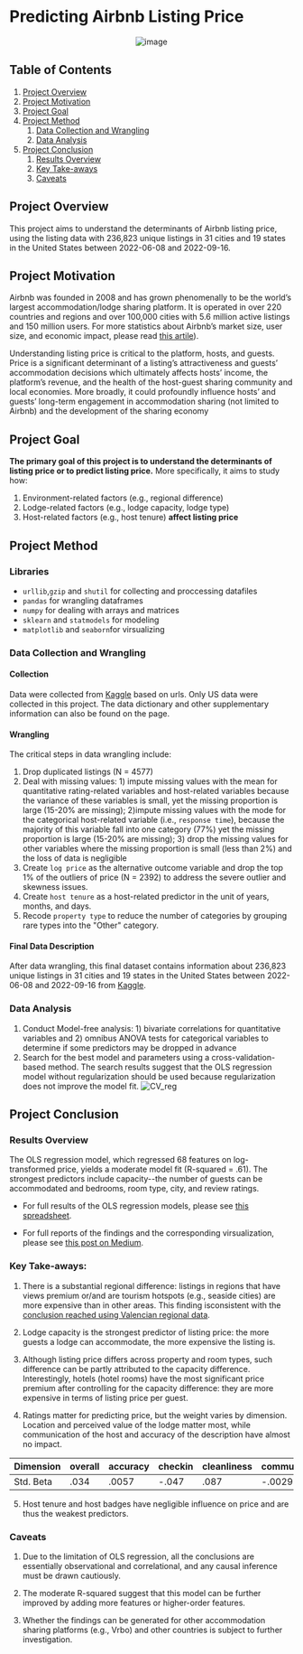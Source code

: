 # Predicting Airbnb Listing Price
<div align="center">
  
![image](https://user-images.githubusercontent.com/90875339/192396927-6b705b6f-220e-41b9-943f-040d166c4686.png)
</div>


## Table of Contents
1. [Project Overview](#ProjectOverview)
2. [Project Motivation](#ProjectMotivation)
3. [Project Goal](#ProjectGoal)
4. [Project Method](#ProjectMethod)
	 1. [Data Collection and Wrangling](#DataCollectionandWrangling)
	 2. [Data Analysis](#DataAnalysis)
5. [Project Conclusion](#ProjectConclusion)
   1. [Results Overview](#ResultsOverview)
   2. [Key Take-aways](#KeyTake-aways)
   3. [Caveats](#Caveats)

## Project Overview
This project aims to understand the determinants of Airbnb listing price, using the listing data with 236,823 unique listings in 31 cities and 19 states in the United States between 2022-06-08 and 2022-09-16.

## Project Motivation
Airbnb was founded in 2008 and has grown phenomenally to be the world’s largest accommodation/lodge sharing platform. It is operated in over 220 countries and regions and over 100,000 cities with 5.6 million active listings and 150 million users. For more statistics about Airbnb’s market size, user size, and economic impact, please read [this artile](https://www.thezebra.com/resources/home/airbnb-statistics/)).

Understanding listing price is critical to the platform, hosts, and guests. Price is a significant determinant of a listing’s attractiveness and guests’ accommodation decisions which ultimately affects hosts’ income, the platform’s revenue, and the health of the host-guest sharing community and local economies. More broadly, it could profoundly influence hosts’ and guests’ long-term engagement in accommodation sharing (not limited to Airbnb) and the development of the sharing economy

## Project Goal
**The primary goal of this project is to understand the determinants of listing price or to predict listing price.** More specifically, it aims to study how:
1. Environment-related factors (e.g., regional difference)
2. Lodge-related factors (e.g., lodge capacity, lodge type)
3. Host-related factors (e.g., host tenure) **affect listing price**

## Project Method

### Libraries
- ```urllib```,```gzip``` and ```shutil``` for collecting and proccessing datafiles
- ```pandas``` for wrangling dataframes
- ```numpy``` for dealing with arrays and matrices
- ```sklearn``` and ```statmodels``` for modeling
- ```matplotlib``` and ```seaborn```for virsualizing

### Data Collection and Wrangling

#### Collection
Data were collected from [Kaggle](http://insideairbnb.com/get-the-data/) based on urls. Only US data were collected in this project. The data dictionary and other supplementary information can also be found on the page.

#### Wrangling
The critical steps in data wrangling include:
1. Drop duplicated listings (N = 4577)
2. Deal with missing values: 1) impute missing values with the mean for quantitative rating-related variables and host-related variables because the variance of these variables is small, yet the missing proportion is large (15-20% are missing); 2)impute missing values with the mode for the categorical host-related variable (i.e., ```response time```), because the majority of this variable fall into one category (77%) yet the missing proportion is large (15-20% are missing); 3) drop the missing values for other variables where the missing proportion is small (less than 2%) and the loss of data is negligible
3. Create ```log price``` as the alternative outcome variable and drop the top 1% of the outliers of price (N = 2392) to address the severe outlier and skewness issues.
4. Create ```host tenure``` as a host-related predictor in the unit of years, months, and days.
5. Recode ```property type``` to reduce the number of categories by grouping rare types into the "Other" category.

#### Final Data Description
After data wrangling, this final dataset contains information about 236,823 unique listings in 31 cities and 19 states in the United States between 2022-06-08 and 2022-09-16 from [Kaggle](http://insideairbnb.com/get-the-data/).

### Data Analysis
1. Conduct Model-free analysis: 1) bivariate correlations for quantitative variables and 2) omnibus ANOVA tests for categorical variables to determine if some predictors may be dropped in advance
2. Search for the best model and parameters using a cross-validation-based method. The search results suggest that the OLS regression model without regularization should be used because regularization does not improve the model fit. 
![CV_reg](https://user-images.githubusercontent.com/90875339/192400800-10ee7a9d-5542-43a5-a39a-3bfb496449b2.png)

## Project Conclusion
### Results Overview
The OLS regression model, which regressed 68 features on log-transformed price, yields a moderate model fit (R-squared = .61). The strongest predictors include capacity--the number of guests can be accommodated and bedrooms, room type, city, and review ratings.

- For full results of the OLS regression models, please see [this spreadsheet](https://github.com/jinyan0425/Airbnb/blob/8983b109729330ce215de88a1062269ea944a92c/OLS%20regression%20results.xlsx).

- For full reports of the findings and the corresponding virsualization, please see [this post on Medium](https://medium.com/@jinyanxiang/predicting-the-airbnb-listing-price-a8458669d650).

### Key Take-aways:
1. There is a substantial regional difference: listings in regions that have views premium or/and are tourism hotspots (e.g., seaside cities) are more expensive than in other areas. This finding isconsistent with the [conclusion reached using Valencian regional data](https://www.mdpi.com/2071-1050/10/12/4596).

2. Lodge capacity is the strongest predictor of listing price: the more guests a lodge can accommodate, the more expensive the listing is.

3. Although listing price differs across property and room types, such difference can be partly attributed to the capacity difference. Interestingly, hotels (hotel rooms) have the most significant price premium after controlling for the capacity difference: they are more expensive in terms of listing price per guest.

4. Ratings matter for predicting price, but the weight varies by dimension. Location and perceived value of the lodge matter most, while communication of the host and accuracy of the description have almost no impact.

<div align="center">
  
|Dimension|overall|accuracy|checkin|cleanliness|communication|location|value|
|---------|-------|--------|-------|-----------|-------------|--------|-----|
|Std. Beta|.034|.0057|-.047|.087|-.0029|.115|-.113|

</div>

5. Host tenure and host badges have negligible influence on price and are thus the weakest predictors.

### Caveats
1. Due to the limitation of OLS regression, all the conclusions are essentially observational and correlational, and any causal inference must be drawn cautiously.

2. The moderate R-squared suggest that this model can be further improved by adding more features or higher-order features.

3. Whether the findings can be generated for other accommodation sharing platforms (e.g., Vrbo) and other countries is subject to further investigation.
